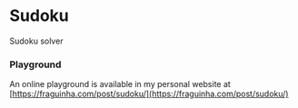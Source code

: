# Sudoku

Sudoku solver

### Playground

An online playground is available in my personal website at [https://fraguinha.com/post/sudoku/](https://fraguinha.com/post/sudoku/)
